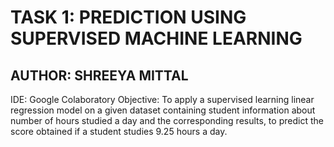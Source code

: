 # TASK 1: PREDICTION USING SUPERVISED MACHINE LEARNING
## AUTHOR: SHREEYA MITTAL
IDE: Google Colaboratory
Objective: To apply a supervised learning linear regression model on a given dataset containing student information about number of hours studied a day and the corresponding results, to predict the score obtained if a student studies 9.25 hours a day.
